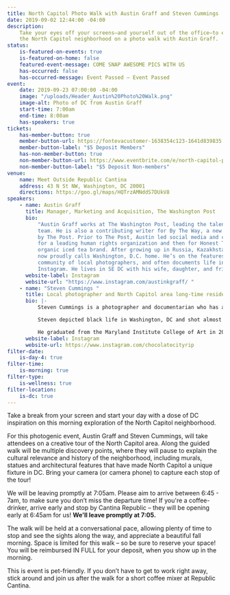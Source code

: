 ```yaml
---
title: North Capitol Photo Walk with Austin Graff and Steven Cummings
date: 2019-09-02 12:44:00 -04:00
description:
    Take your eyes off your screens—and yourself out of the office—to explore
    the North Capitol neighborhood on a photo walk with Austin Graff.
status:
    is-featured-on-events: true
    is-featured-on-home: false
    featured-event-message: COME SNAP AWESOME PICS WITH US
    has-occurred: false
    has-occurred-message: Event Passed — Event Passed
event:
    date: 2019-09-23 07:00:00 -04:00
    image: "/uploads/Header_Austin%20Photo%20Walk.png"
    image-alt: Photo of DC from Austin Graff
    start-time: 7:00am
    end-time: 8:00am
    has-speakers: true
tickets:
    has-member-button: true
    member-button-url: https://fontevacustomer-1638354c123-1641d839835.force.com/services/oauth2/authorize?client_id=3MVG9nthuDc9owbcOq7_07W.HriOQQPWTbMkrpOla.ajDQlTHf4_uby_mhwylcX.mJBU2O2SppTiZMS0J_HJd&response_type=code&redirect_uri=https://ikit.aiga.org/ikit_national_util/ikit-national-util-sso-redirect/&state=https%3A%2F%2Fdc.aiga.org%2Fevent%2Fdcdw-north-capitol-photo-walk-with-austin-graff%2F%3Fredirect_source%3Deventbrite_register
    member-button-label: "$5 Deposit Members"
    has-non-member-button: true
    non-member-button-url: https://www.eventbrite.com/e/north-capitol-photo-walk-with-austin-graff-tickets-71290310237
    non-member-button-label: "$5 Deposit Non-members"
venue:
    name: Meet Outside Republic Cantina
    address: 43 N St NW, Washington, DC 20001
    directions: https://goo.gl/maps/HQTrzAMNddS7DUkV8
speakers:
    - name: Austin Graff
      title: Manager, Marketing and Acquisition, The Washington Post
      bio:
          "Austin Graff works at The Washington Post, leading the talent brand and acquisition
          team. He is also a contributing writer for By The Way, a new travel destination
          by The Post. Prior to The Post, Austin led social media and celebrity relations
          for a leading human rights organization and then for Honest Tea, America's #1
          organic iced tea brand. After growing up in Russia, Kazakhstan, and Germany, Austin
          now proudly calls Washington, D.C. home. He’s on the features team for IGDC, a
          community of local photographers, and often documents life in the city via his
          Instagram. He lives in SE DC with his wife, daughter, and friend."
      website-label: Instagram
      website-url: "https://www.instagram.com/austinkgraff/ "
    - name: "Steven Cummings "
      title: Local photographer and North Capitol area long-time resident
      bio: |-
          Steven Cummings is a photographer and documentarian who has a studio in Northeast, Washington, DC. He was born in Okinawa, Japan in 1965 and traveled through Europe with his military family as a child. Steven has lived in the North Capitol area since 1994.

          Steven depicted black life in Washington, DC and shot almost exclusively in black and white. He captured people as they were, outside the studio, in natural light, and going about the business of living.

          He graduated from the Maryland Institute College of Art in 2010 with an M.F.A. in Photographic and Electronic Media. Steven’s selected exhibitions included D.C. Undercover: Photographs by Steven M. Cummings, Artuare, and Chocolate City Rest in Peace.
      website-label: Instagram
      website-url: https://www.instagram.com/chocolatecityrip
filter-date:
    is-day-4: true
filter-time:
    is-morning: true
filter-type:
    is-wellness: true
filter-location:
    is-dc: true
---
```


Take a break from your screen and start your day with a dose of DC inspiration on this morning exploration of the North Capitol neighborhood.

For this photogenic event, Austin Graff and Steven Cummings, will take attendees on a creative tour of the North Capitol area. Along the guided walk will be multiple discovery points, where they will pause to explain the cultural relevance and history of the neighborhood, including murals, statues and architectural features that have made North Capitol a unique fixture in DC. Bring your camera (or camera phone) to capture each stop of the tour!

We will be leaving promptly at 7:05am. Please aim to arrive between 6:45 - 7am, to make sure you don’t miss the departure time! If you're a coffee-drinker, arrive early and stop by Cantina Republic – they will be opening early at 6:45am for us! **We'll leave promptly at 7:05.**

The walk will be held at a conversational pace, allowing plenty of time to stop and see the sights along the way, and appreciate a beautiful fall morning. Space is limited for this walk – so be sure to reserve your space! You will be reimbursed IN FULL for your deposit, when you show up in the morning.

This is event is pet-friendly. If you don’t have to get to work right away, stick around and join us after the walk for a short coffee mixer at Republic Cantina.
